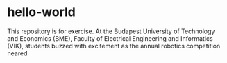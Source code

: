 # hello-world
This repository is for exercise.
At the Budapest University of Technology and Economics (BME), Faculty of Electrical Engineering and Informatics (VIK), students buzzed with excitement as the annual robotics competition neared
